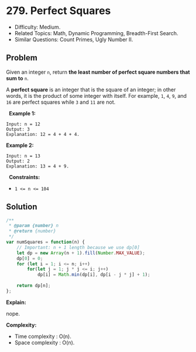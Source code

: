 # 279. Perfect Squares

- Difficulty: Medium.
- Related Topics: Math, Dynamic Programming, Breadth-First Search.
- Similar Questions: Count Primes, Ugly Number II.

## Problem

Given an integer ```n```, return **the least number of perfect square numbers that sum to** ```n```.

A **perfect square** is an integer that is the square of an integer; in other words, it is the product of some integer with itself. For example, ```1```, ```4```, ```9```, and ```16``` are perfect squares while ```3``` and ```11``` are not.

 
**Example 1:**

```
Input: n = 12
Output: 3
Explanation: 12 = 4 + 4 + 4.
```

**Example 2:**

```
Input: n = 13
Output: 2
Explanation: 13 = 4 + 9.
```

 
**Constraints:**


	
- ```1 <= n <= 104```



## Solution

```javascript
/**
 * @param {number} n
 * @return {number}
 */
var numSquares = function(n) {
    // Important: n + 1 length because we use dp[0]
    let dp = new Array(n + 1).fill(Number.MAX_VALUE);
    dp[0] = 0;
    for (let i = 1; i <= n; i++)
        for(let j = 1; j * j <= i; j++)
            dp[i] = Math.min(dp[i], dp[i - j * j] + 1);
    
    return dp[n];
};
```

**Explain:**

nope.

**Complexity:**

* Time complexity : O(n).
* Space complexity : O(n).
